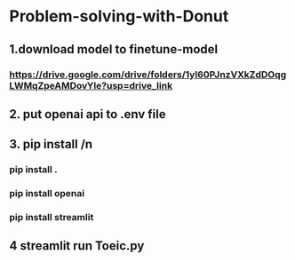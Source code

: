 # Problem-solving-with-Donut

## 1.download model to finetune-model
### https://drive.google.com/drive/folders/1yl60PJnzVXkZdDOqgLWMqZpeAMDovYIe?usp=drive_link

## 2. put openai api to .env file

## 3. pip install /n
### pip install . 
### pip install openai
### pip install streamlit

## 4 streamlit run Toeic.py
